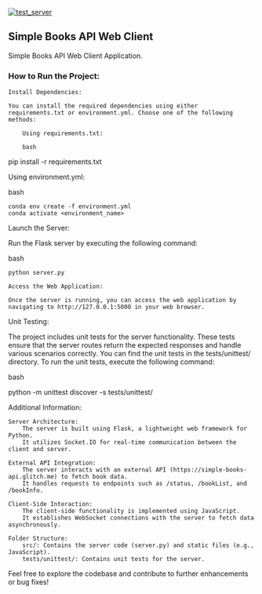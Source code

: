[![test_server](https://github.com/JesusdelCas99/Flask-Web-Client-Server-Application/actions/workflows/test_server.yml/badge.svg)](https://github.com/JesusdelCas99/Flask-Web-Client-Server-Application/actions/workflows/test_server.yml)
## Simple Books API Web Client

Simple Books API Web Client Application.

### How to Run the Project:

    Install Dependencies:

    You can install the required dependencies using either requirements.txt or environment.yml. Choose one of the following methods:

        Using requirements.txt:

        bash

pip install -r requirements.txt

Using environment.yml:

bash

    conda env create -f environment.yml
    conda activate <environment_name>

Launch the Server:

Run the Flask server by executing the following command:

bash

    python server.py

    Access the Web Application:

    Once the server is running, you can access the web application by navigating to http://127.0.0.1:5000 in your web browser.

Unit Testing:

The project includes unit tests for the server functionality. These tests ensure that the server routes return the expected responses and handle various scenarios correctly. You can find the unit tests in the tests/unittest/ directory. To run the unit tests, execute the following command:

bash

python -m unittest discover -s tests/unittest/

Additional Information:

    Server Architecture:
        The server is built using Flask, a lightweight web framework for Python.
        It utilizes Socket.IO for real-time communication between the client and server.

    External API Integration:
        The server interacts with an external API (https://simple-books-api.glitch.me) to fetch book data.
        It handles requests to endpoints such as /status, /bookList, and /bookInfo.

    Client-Side Interaction:
        The client-side functionality is implemented using JavaScript.
        It establishes WebSocket connections with the server to fetch data asynchronously.

    Folder Structure:
        src/: Contains the server code (server.py) and static files (e.g., JavaScript).
        tests/unittest/: Contains unit tests for the server.

Feel free to explore the codebase and contribute to further enhancements or bug fixes!
